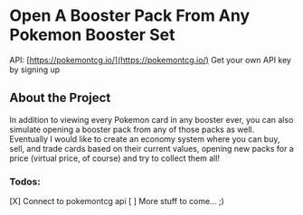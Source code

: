 # Open A Booster Pack From Any Pokemon Booster Set

API: [https://pokemontcg.io/](https://pokemontcg.io/)
Get your own API key by signing up

## About the Project
In addition to viewing every Pokemon card in any booster ever, you can also simulate opening a booster pack from any of those packs as well. Eventually I would like to create an economy system where you can buy, sell, and trade cards based on their current values, opening new packs for a price (virtual price, of course) and try to collect them all!

### Todos:
  [X] Connect to pokemontcg api
  [ ] More stuff to come... ;)
